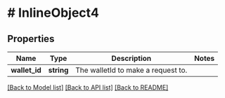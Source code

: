 # # InlineObject4

## Properties

Name | Type | Description | Notes
------------ | ------------- | ------------- | -------------
**wallet_id** | **string** | The walletId to make a request to. | 

[[Back to Model list]](../../README.md#documentation-for-models) [[Back to API list]](../../README.md#documentation-for-api-endpoints) [[Back to README]](../../README.md)


